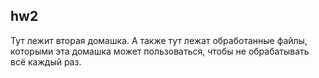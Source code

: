 ## hw2

Тут лежит вторая домашка. А также тут лежат обработанные файлы, которыми эта домашка может пользоваться, чтобы не обрабатывать всё каждый раз. 
